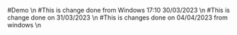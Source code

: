 #Demo \n
#This is change done from Windows 17:10 30/03/2023 \n
#This is change done on 31/03/2023 \n
#This is changes done on 04/04/2023 from windows \n
